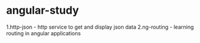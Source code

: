 # angular-study
1.http-json - http service to get and display json data
2.ng-routing - learning routing in angular applications
